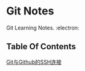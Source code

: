 # Git Notes
Git Learning Notes. :electron:

## Table Of Contents
[Git与Github的SSH连接](https://github.com/CnLzh/NoteBook/tree/main/Git/GitSSH)
